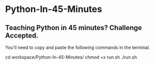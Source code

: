 Python-In-45-Minutes
====================

Teaching Python in 45 minutes? Challenge Accepted.
---------------------------------------------------

You'll need to copy and paste the following commands in the terminal.

cd workspace/Python-In-45-Minutes/
chmod +x run.sh
./run.sh